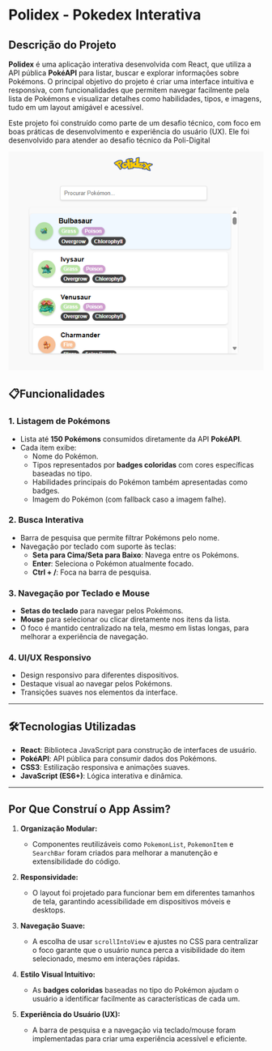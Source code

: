 # **Polidex - Pokedex Interativa**

## **Descrição do Projeto**
**Polidex** é uma aplicação interativa desenvolvida com React, que utiliza a API pública **PokéAPI** para listar, buscar e explorar informações sobre Pokémons. O principal objetivo do projeto é criar uma interface intuitiva e responsiva, com funcionalidades que permitem navegar facilmente pela lista de Pokémons e visualizar detalhes como habilidades, tipos, e imagens, tudo em um layout amigável e acessível.

Este projeto foi construído como parte de um desafio técnico, com foco em boas práticas de desenvolvimento e experiência do usuário (UX).
Ele foi desenvolvido para atender ao desafio técnico da Poli-Digital

![Interface da Polidex](https://raw.githubusercontent.com/msotech/Polidex/main/src/assets/polidex.png)


## 📋**Funcionalidades**

### **1. Listagem de Pokémons**
- Lista até **150 Pokémons** consumidos diretamente da API **PokéAPI**.
- Cada item exibe:
  - Nome do Pokémon.
  - Tipos representados por **badges coloridas** com cores específicas baseadas no tipo.
  - Habilidades principais do Pokémon também apresentadas como badges.
  - Imagem do Pokémon (com fallback caso a imagem falhe).

### **2. Busca Interativa**
- Barra de pesquisa que permite filtrar Pokémons pelo nome.
- Navegação por teclado com suporte às teclas:
  - **Seta para Cima/Seta para Baixo**: Navega entre os Pokémons.
  - **Enter**: Seleciona o Pokémon atualmente focado.
  - **Ctrl + /**: Foca na barra de pesquisa.

### **3. Navegação por Teclado e Mouse**
- **Setas do teclado** para navegar pelos Pokémons.
- **Mouse** para selecionar ou clicar diretamente nos itens da lista.
- O foco é mantido centralizado na tela, mesmo em listas longas, para melhorar a experiência de navegação.

### **4. UI/UX Responsivo**
- Design responsivo para diferentes dispositivos.
- Destaque visual ao navegar pelos Pokémons.
- Transições suaves nos elementos da interface.

---

## 🛠️**Tecnologias Utilizadas**

- **React**: Biblioteca JavaScript para construção de interfaces de usuário.
- **PokéAPI**: API pública para consumir dados dos Pokémons.
- **CSS3**: Estilização responsiva e animações suaves.
- **JavaScript (ES6+)**: Lógica interativa e dinâmica.

---

## **Por Que Construí o App Assim?**

1. **Organização Modular:**
   - Componentes reutilizáveis como `PokemonList`, `PokemonItem` e `SearchBar` foram criados para melhorar a manutenção e extensibilidade do código.

2. **Responsividade:**
   - O layout foi projetado para funcionar bem em diferentes tamanhos de tela, garantindo acessibilidade em dispositivos móveis e desktops.

3. **Navegação Suave:**
   - A escolha de usar `scrollIntoView` e ajustes no CSS para centralizar o foco garante que o usuário nunca perca a visibilidade do item selecionado, mesmo em interações rápidas.

4. **Estilo Visual Intuitivo:**
   - As **badges coloridas** baseadas no tipo do Pokémon ajudam o usuário a identificar facilmente as características de cada um.

5. **Experiência do Usuário (UX):**
   - A barra de pesquisa e a navegação via teclado/mouse foram implementadas para criar uma experiência acessível e eficiente.




